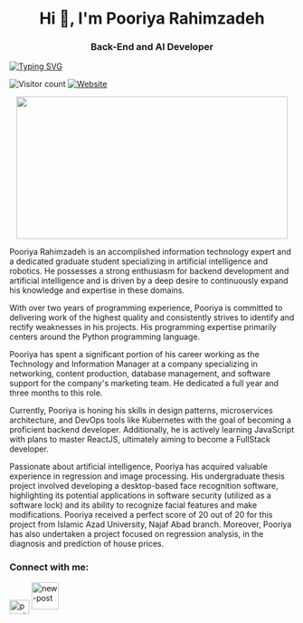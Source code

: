 <h1 align="center"> Hi 👋, I'm Pooriya Rahimzadeh </h1>

<h3 align="center"> Back-End and AI Developer </h3>

[![Typing SVG](http://readme-typing-svg.herokuapp.com?font=Fira+Code&pause=1000&color=05B300&width=435&lines=I'm+Pooriya+Rahimzadeh;%3E+Computer+Engineer;%3E+AI+Developer;%3E+Back-End+Developer)](https://git.io/typing-svg)


![Visitor count](https://komarev.com/ghpvc/?username=pooriya1998&color=green)
[![Website](https://img.shields.io/website?down_color=blue&down_message=blue&up_color=pink&up_message=my%20resume&url=https%3A%2F%2Fpooriya1998.github.io%2F)](https://pooriya1998.github.io)


<p align="center">
<img src="https://github.com/Pooriya1998/Pooriya1998/assets/98259649/a79078fe-67c5-42ae-a497-0776558abd90" width="480" height="251" frameBorder="0" class="giphy-embed" allowFullScreen></img>
</p>

<p align="left"> Pooriya Rahimzadeh is an accomplished information technology expert and a dedicated graduate student specializing in artificial intelligence and robotics. He possesses a strong enthusiasm for backend development and artificial intelligence and is driven by a deep desire to continuously expand his knowledge and expertise in these domains. </p>
<p align="left"> With over two years of programming experience, Pooriya is committed to delivering work of the highest quality and consistently strives to identify and rectify weaknesses in his projects. His programming expertise primarily centers around the Python programming language. </p>
<p align="left"> Pooriya has spent a significant portion of his career working as the Technology and Information Manager at a company specializing in networking, content production, database management, and software support for the company's marketing team. He dedicated a full year and three months to this role. </p>
<p align="left"> Currently, Pooriya is honing his skills in design patterns, microservices architecture, and DevOps tools like Kubernetes with the goal of becoming a proficient backend developer. Additionally, he is actively learning JavaScript with plans to master ReactJS, ultimately aiming to become a FullStack developer. </p>
<p align="left"> 
Passionate about artificial intelligence, Pooriya has acquired valuable experience in regression and image processing. His undergraduate thesis project involved developing a desktop-based face recognition software, highlighting its potential applications in software security (utilized as a software lock) and its ability to recognize facial features and make modifications. Pooriya received a perfect score of 20 out of 20 for this project from Islamic Azad University, Najaf Abad branch.
Moreover, Pooriya has also undertaken a project focused on regression analysis,  in the diagnosis and prediction of house prices. </p>


<h3 align="left">Connect with me:</h3>
<p align="left">
<a href="https://www.linkedin.com/in/pooriyarahimzadeh" target="blank"><img align="center" src="https://raw.githubusercontent.com/rahuldkjain/github-profile-readme-generator/master/src/images/icons/Social/linked-in-alt.svg" alt="pooriyarahimzadeh" height="25" width="35" /></a>
<img width="48" height="48" src="https://img.icons8.com/fluency/48/new-post.png" alt="new-post"/>


